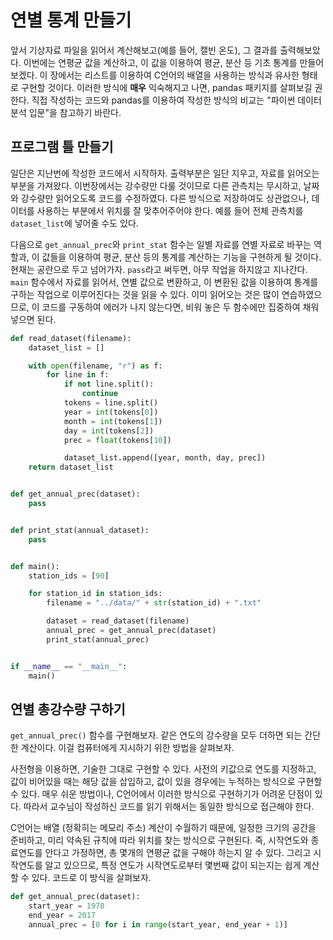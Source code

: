 # 연별 통계 만들기

앞서 기상자료 파일을 읽어서 계산해보고(예를 들어, 캘빈 온도), 그 결과를 출력해보았다. 이번에는 연평균 값을 계산하고, 이 값을 이용하여 평균, 분산 등 기초 통계를 만들어보겠다. 이 장에서는 리스트를 이용하여 C언어의 배열을 사용하는 방식과 유사한 형태로 구현할 것이다. 이러한 방식에 **매우** 익숙해지고 나면, pandas 패키지를 살펴보길 권한다. 직접 작성하는 코드와 pandas를 이용하여 작성한 방식의 비교는 "파이썬 데이터 분석 입문"을 참고하기 바란다.

## 프로그램 틀 만들기

일단은 지난번에 작성한 코드에서 시작하자. 출력부분은 일단 지우고, 자료를 읽어오는 부분을 가져왔다. 이번장에서는 강수량만 다룰 것이므로 다른 관측치는 무시하고, 날짜와 강수량만 읽어오도록 코드를 수정하였다. 다른 방식으로 저장하여도 상관없으나, 데이터를 사용하는 부분에서 위치를 잘 맞추어주어야 한다. 예를 들어 전체 관측치를 `dataset_list`에 넣어줄 수도 있다.

다음으로 `get_annual_prec`와 `print_stat` 함수는 일별 자료를 연별 자료로 바꾸는 역할과, 이 값들을 이용하여 평균, 분산 등의 통계를 계산하는 기능을 구현하게 될 것이다. 현재는 공란으로 두고 넘어가자. `pass`라고 써두면, 아무 작업을 하지않고 지나간다. `main` 함수에서 자료를 읽어서, 연별 값으로 변환하고, 이 변환된 값을 이용하여 통계를 구하는 작업으로 이루어진다는 것을 읽을 수 있다. 이미 읽어오는 것은 많이 연습하였으므로, 이 코드를 구동하여 에러가 나지 않는다면, 비워 놓은 두 함수에만 집중하여 채워넣으면 된다.

```python
def read_dataset(filename):
    dataset_list = []

    with open(filename, "r") as f:
        for line in f:
            if not line.split():
                continue
            tokens = line.split()
            year = int(tokens[0])
            month = int(tokens[1])
            day = int(tokens[2])
            prec = float(tokens[10])

            dataset_list.append([year, month, day, prec])
    return dataset_list


def get_annual_prec(dataset):
    pass


def print_stat(annual_dataset):
    pass


def main():
    station_ids = [90]

    for station_id in station_ids:
        filename = "../data/" + str(station_id) + ".txt"

        dataset = read_dataset(filename)
        annual_prec = get_annual_prec(dataset)
        print_stat(annual_prec)


if __name__ == "__main__":
    main()
```

## 연별 총강수량 구하기

`get_annual_prec()` 함수를 구현해보자. 같은 연도의 강수량을 모두 더하면 되는 간단한 계산이다. 이걸 컴퓨터에게 지시하기 위한 방법을 살펴보자.

사전형을 이용하면, 기술한 그대로 구현할 수 있다. 사전의 키값으로 연도를 지정하고, 값이 비어있을 때는 해당 값을 삽입하고, 값이 있을 경우에는 누적하는 방식으로 구현할 수 있다. 매우 쉬운 방법이나, C언어에서 이러한 방식으로 구현하기가 어려운 단점이 있다. 따라서 교수님이 작성하신 코드를 읽기 위해서는 동일한 방식으로 접근해야 한다.

C언어는 배열 (정확히는 메모리 주소) 계산이 수월하기 때문에, 일정한 크기의 공간을 준비하고, 미리 약속된 규칙에 따라 위치를 찾는 방식으로 구현된다. 즉, 시작연도와 종료연도를 안다고 가정하면, 총 몇개의 연평균 값을 구해야 하는지 알 수 있다. 그리고 시작연도를 알고 있으므로, 특정 연도가 시작연도로부터 몇번째 값이 되는지는 쉽게 계산할 수 있다. 코드로 이 방식을 살펴보자.

```python
def get_annual_prec(dataset):
    start_year = 1970
    end_year = 2017
    annual_prec = [0 for i in range(start_year, end_year + 1)]
```